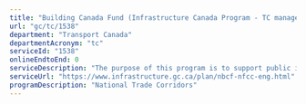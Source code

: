 ```yaml
---
title: "Building Canada Fund (Infrastructure Canada Program - TC manages agreements on behalf of INFC)"
url: "gc/tc/1538"
department: "Transport Canada"
departmentAcronym: "tc"
serviceId: "1538"
onlineEndtoEnd: 0
serviceDescription: "The purpose of this program is to support public infrastructure development through investments in the large-scale projects such as the core National Highway System and public transit."
serviceUrl: "https://www.infrastructure.gc.ca/plan/nbcf-nfcc-eng.html"
programDescription: "National Trade Corridors"
---
```

